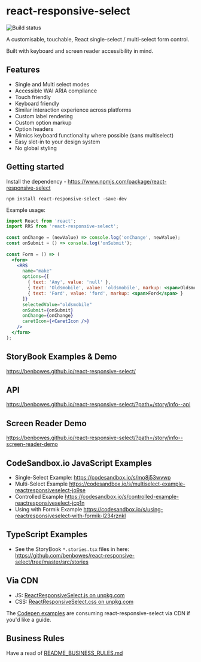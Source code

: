 # react-responsive-select
![Build status](https://api.travis-ci.org/benbowes/react-responsive-select.svg?branch=master)

A customisable, touchable, React single-select / multi-select form control.

Built with keyboard and screen reader accessibility in mind.

## Features

- Single and Multi select modes
- Accessible WAI ARIA compliance
- Touch friendly
- Keyboard friendly
- Similar interaction experience across platforms
- Custom label rendering
- Custom option markup
- Option headers
- Mimics keyboard functionality where possible (sans multiselect)
- Easy slot-in to your design system
- No global styling


## Getting started

Install the dependency - https://www.npmjs.com/package/react-responsive-select

`npm install react-responsive-select -save-dev`

Example usage:

```jsx
import React from 'react';
import RRS from 'react-responsive-select';
 
const onChange = (newValue) => console.log('onChange', newValue);
const onSubmit = () => console.log('onSubmit');
 
const Form = () => (
  <form>
    <RRS
      name="make"
      options={[
        { text: 'Any', value: 'null' },
        { text: 'Oldsmobile', value: 'oldsmobile', markup: <span>Oldsmobile</span> },
        { text: 'Ford', value: 'ford', markup: <span>Ford</span> }
      ]}
      selectedValue="oldsmobile"
      onSubmit={onSubmit}
      onChange={onChange}
      caretIcon={<CaretIcon />}
    />
  </form>
);
```

## StoryBook Examples & Demo 

https://benbowes.github.io/react-responsive-select/

## API

https://benbowes.github.io/react-responsive-select/?path=/story/info--api

## Screen Reader Demo

https://benbowes.github.io/react-responsive-select/?path=/story/info--screen-reader-demo

## CodeSandbox.io JavaScript Examples

- Single-Select Example: https://codesandbox.io/s/mo8j53wvwp
- Multi-Select Example https://codesandbox.io/s/multiselect-example-reactresponsiveselect-jo9se
- Controlled Example https://codesandbox.io/s/controlled-example-reactresponsiveselect-jcp1n
- Using with Formik Example https://codesandbox.io/s/using-reactresponsiveselect-with-formik-l234rznkl

## TypeScript Examples

- See the StoryBook `*.stories.tsx` files in here: https://github.com/benbowes/react-responsive-select/tree/master/src/stories

## Via CDN

- JS:
[ReactResponsiveSelect.js on unpkg.com](https://unpkg.com/react-responsive-select@latest/dist/ReactResponsiveSelect.js)
- CSS:
[ReactResponsiveSelect.css on unpkg.com](https://unpkg.com/react-responsive-select@latest/dist/ReactResponsiveSelect.css)

The [Codepen examples](https://codepen.io/collection/DrjWEk/) are consuming react-responsive-select via CDN if you'd like a guide.

## Business Rules

Have a read of [README_BUSINESS_RULES.md](./README_BUSINESS_RULES.md)
